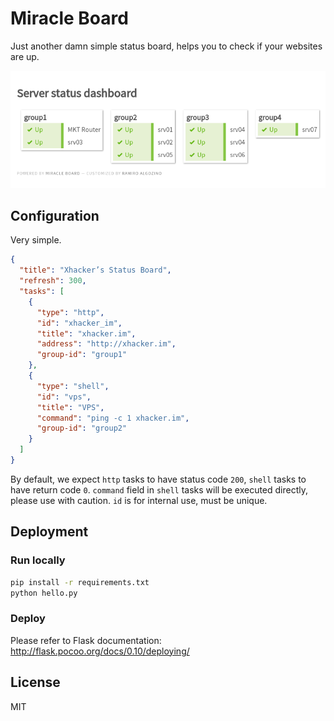 # Miracle Board

Just another damn simple status board, helps you to check if your websites are up.

<img src="screenshot.png" width="749">

## Configuration

Very simple.

```json
{
  "title": "Xhacker’s Status Board",
  "refresh": 300,
  "tasks": [
    {
      "type": "http",
      "id": "xhacker_im",
      "title": "xhacker.im",
      "address": "http://xhacker.im",
      "group-id": "group1"
    },
    {
      "type": "shell",
      "id": "vps",
      "title": "VPS",
      "command": "ping -c 1 xhacker.im",
      "group-id": "group2"
    }
  ]
}
```

By default, we expect ``http`` tasks to have status code ``200``, ``shell`` tasks to have return code ``0``. ``command`` field in ``shell`` tasks will be executed directly, please use with caution. ``id`` is for internal use, must be unique.

## Deployment

### Run locally

```bash
pip install -r requirements.txt
python hello.py
```

### Deploy

Please refer to Flask documentation: http://flask.pocoo.org/docs/0.10/deploying/

## License

MIT
